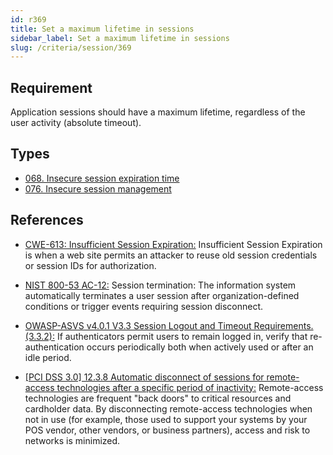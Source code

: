 ```yaml
---
id: r369
title: Set a maximum lifetime in sessions
sidebar_label: Set a maximum lifetime in sessions
slug: /criteria/session/369
---
```


## Requirement

Application sessions
should have a maximum lifetime,
regardless of the user activity (absolute timeout).

## Types

- [068. Insecure session expiration time](/types/068)
- [076. Insecure session management](/types/076)

## References

- [CWE-613: Insufficient Session Expiration:](https://cwe.mitre.org/data/definitions/613.html)
Insufficient Session Expiration
is when a web site permits
an attacker to reuse old session credentials
or session IDs for authorization.

- [NIST 800-53 AC-12:](https://nvd.nist.gov/800-53/Rev4/control/AC-12)
Session termination:
The information system automatically terminates
a user session after organization-defined conditions
or trigger events requiring session disconnect.

- [OWASP-ASVS v4.0.1 V3.3 Session Logout and Timeout Requirements.(3.3.2):](https://owasp.org/www-pdf-archive/OWASP_Application_Security_Verification_Standard_4.0-en.pdf)
If authenticators permit users
to remain logged in,
verify that re-authentication occurs periodically
both when actively used
or after an idle period.

- [\[PCI DSS 3.0\] 12.3.8 Automatic disconnect of sessions for remote-access technologies after a specific period of inactivity:](https://pcinetwork.org/forum/index.php?threads/pci-dss-3-0-12-3-8-automatic-disconnect-of-sessions-for-remote-access-technologies-after-a-specific-period-of-in.784/)
Remote-access technologies
are frequent "back doors" to critical resources
and cardholder data.
By disconnecting remote-access technologies
when not in use
(for example, those used to support your systems
by your POS vendor, other vendors, or business partners),
access and risk to networks is minimized.
